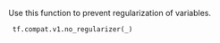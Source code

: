 
Use this function to prevent regularization of variables.

```
 tf.compat.v1.no_regularizer(_)
```
